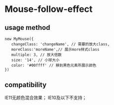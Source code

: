 # Mouse-follow-effect
## usage method
``` 
new MyMouse({
   changeClass: 'changeName', // 需要的放大class,
   moreClass:'moreName',// 展示more样式class
   multiple: 3, // 放大倍数
   size: '14', // 小球大小
   color: '#00ffff' // 移到黑色元素所展示颜色
})
```
## compatibility
IE11无颜色混合效果；
IE10及以下不支持；

